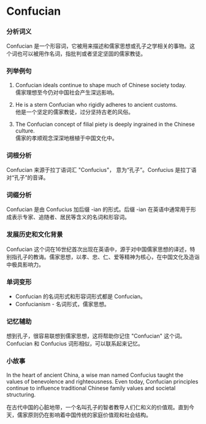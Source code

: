 # Confucian

### 分析词义

  

Confucian 是一个形容词，它被用来描述和儒家思想或孔子之学相关的事物。这个词也可以被用作名词，指批判或者坚定坚固的儒家教徒。

  

### 列举例句

  

1.  Confucian ideals continue to shape much of Chinese society today.  
    儒家理想至今仍对中国社会产生深远影响。
    
      
    
2.  He is a stern Confucian who rigidly adheres to ancient customs.  
    他是一个坚定的儒家教徒，过分坚持古老的风俗。
    
      
    
3.  The Confucian concept of filial piety is deeply ingrained in the Chinese culture.  
    儒家的孝顺观念深深地根植于中国文化中。
    
      
    

  

### 词根分析

  

Confucian 来源于拉丁语词汇 "Confucius"， 意为“孔子”。Confucius 是拉丁语对“孔子”的音译。

  

### 词缀分析

  

Confucian 是由 Confucius 加后缀 -ian 的形式。后缀 -ian 在英语中通常用于形成表示专家、追随者、居民等含义的名词和形容词。

  

### 发展历史和文化背景

  

Confucian 这个词在16世纪首次出现在英语中，源于对中国儒家思想的译述，特别指孔子的教诲。儒家思想，以孝、忠、仁、爱等精神为核心，在中国文化及造诣中极具影响力。

  

### 单词变形

  

*   Confucian 的名词形式和形容词形式都是 Confucian。
*   Confucianism - 名词形式，儒家思想。

  

### 记忆辅助

  

想到孔子，很容易联想到儒家思想，这将帮助你记住 "Confucian" 这个词。 Confucian 和 Confucius 词形相似，可以联系起来记忆。

  

### 小故事

  

In the heart of ancient China, a wise man named Confucius taught the values of benevolence and righteousness. Even today, Confucian principles continue to influence traditional Chinese family values and societal structuring.

  

在古代中国的心脏地带，一个名叫孔子的智者教导人们仁和义的价值观。直到今天，儒家原则仍在影响着中国传统的家庭价值观和社会结构。
